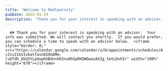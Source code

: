 ```yaml
---
title: 'Welcome to Medlearnity'
pubDate: 2025-01-29
description: 'Thank you for your interest in speaking with an advisor.  Your info was submitted. We will contact you shortly.  If you would prefer, you can schedule a ti.'
---
```


`   ## Thank you for your interest in speaking with an advisor.  Your info was submitted. We will contact you shortly.  If you would prefer, you can schedule a time to speak with an advisor below.  <iframe style="border: 0;" src="https://calendar.google.com/calendar/u/0/appointments/schedules/AcZssZ1kSIxkatfavnDIOGAMm-lvbTdh_OkGSYLpUopKUBdnnkR2nuHhGpRKDWDwazAX2g_tetLDvh5r" width="100%" height="670"></iframe>   `
